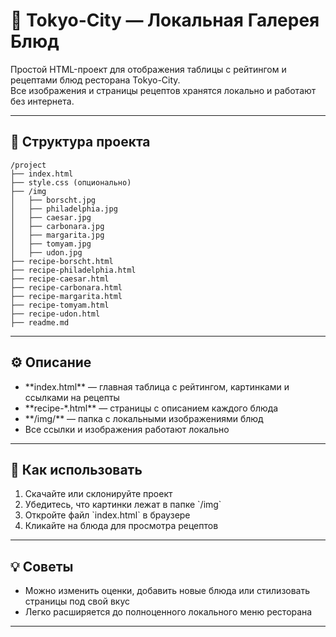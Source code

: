# 🍜 Tokyo-City — Локальная Галерея Блюд

Простой HTML-проект для отображения таблицы с рейтингом и рецептами блюд ресторана Tokyo-City.  
Все изображения и страницы рецептов хранятся локально и работают без интернета.

---

## 📂 Структура проекта

```
/project
├── index.html
├── style.css (опционально)
├── /img
│   ├── borscht.jpg
│   ├── philadelphia.jpg
│   ├── caesar.jpg
│   ├── carbonara.jpg
│   ├── margarita.jpg
│   ├── tomyam.jpg
│   ├── udon.jpg
├── recipe-borscht.html
├── recipe-philadelphia.html
├── recipe-caesar.html
├── recipe-carbonara.html
├── recipe-margarita.html
├── recipe-tomyam.html
├── recipe-udon.html
├── readme.md
```

---

## ⚙️ Описание

- \*\*index.html\*\* — главная таблица с рейтингом, картинками и ссылками на рецепты  
- \*\*recipe-\*.html\*\* — страницы с описанием каждого блюда  
- \*\*/img/\*\* — папка с локальными изображениями блюд  
- Все ссылки и изображения работают локально  

---

## 🚀 Как использовать

1. Скачайте или склонируйте проект
2. Убедитесь, что картинки лежат в папке \`/img\`
3. Откройте файл \`index.html\` в браузере
4. Кликайте на блюда для просмотра рецептов

---

## 💡 Советы

- Можно изменить оценки, добавить новые блюда или стилизовать страницы под свой вкус
- Легко расширяется до полноценного локального меню ресторана

---
